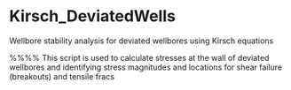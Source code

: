 # Kirsch_DeviatedWells
Wellbore stability analysis for deviated wellbores using Kirsch equations

%%%% This script is used to calculate stresses at the wall of deviated wellbores and identifying stress magnitudes and locations for shear
failure (breakouts) and tensile fracs
